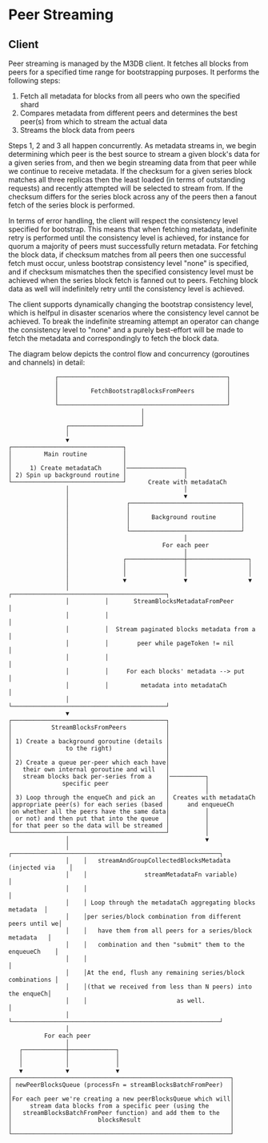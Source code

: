 # Peer Streaming

## Client

Peer streaming is managed by the M3DB client.  It fetches all blocks from peers for a specified time range for bootstrapping purposes.  It performs the following steps:

1. Fetch all metadata for blocks from all peers who own the specified shard
2. Compares metadata from different peers and determines the best peer(s) from which to stream the actual data
3. Streams the block data from peers

Steps 1, 2 and 3 all happen concurrently.  As metadata streams in, we begin determining which peer is the best source to stream a given block's data for a given series from, and then we begin streaming data from that peer while we continue to receive metadata.  If the checksum for a given series block matches all three replicas then the least loaded (in terms of outstanding requests) and recently attempted will be selected to stream from.  If the checksum differs for the series block across any of the peers then a fanout fetch of the series block is performed.

In terms of error handling, the client will respect the consistency level specified for bootstrap.  This means that when fetching metadata, indefinite retry is performed until the consistency level is achieved, for instance for quorum a majority of peers must successfully return metadata.  For fetching the block data, if checksum matches from all peers then one successful fetch must occur, unless bootstrap consistency level "none" is specified, and if checksum mismatches then the specified consistency level must be achieved when the series block fetch is fanned out to peers.  Fetching block data as well will indefinitely retry until the consistency level is achieved.

The client supports dynamically changing the bootstrap consistency level, which is helfpul in disaster scenarios where the consistency level cannot be achieved.  To break the indefinite streaming attempt an operator can change the consistency level to "none" and a purely best-effort will be made to fetch the metadata and correspondingly to fetch the block data.

The diagram below depicts the control flow and concurrency (goroutines and channels) in detail:

```
             ┌───────────────────────────────────────────────┐
             │                                               │
             │         FetchBootstrapBlocksFromPeers         │
             │                                               │
             └───────────────────────────────────────────────┘
                                     │
                                     │
                ┌────────────────────┘
                │
                ▼
┌───────────────────────────────┐
│         Main routine          │
│                               │
│     1) Create metadataCh      │────────────────┐
│ 2) Spin up background routine │                │
└───────────────────────────────┘      Create with metadataCh
                │                                │
                │                                ▼
                │                ┌───────────────────────────────┐
                │                │                               │
                │                │      Background routine       │
                │                │                               │
                │                └───────────────────────────────┘
                │                                │
                │                          For each peer
                │                                │
                │               ┌────────────────┼─────────────────┐
                │               │                │                 │
                │               │                │                 │
                │               ▼                ▼                 ▼
                │          ┌───────────────────────────────────────────┐
                │          │       StreamBlocksMetadataFromPeer        │
                │          │                                           │
                │          │  Stream paginated blocks metadata from a  │
                │          │        peer while pageToken != nil        │
                │          │                                           │
                │          │     For each blocks' metadata --> put     │
                │          │         metadata into metadataCh          │
                │          └───────────────────────────────────────────┘
                ▼
┌───────────────────────────────────────────┐
│           StreamBlocksFromPeers           │
│                                           │
│ 1) Create a background goroutine (details │
│               to the right)               │
│                                           │
│ 2) Create a queue per-peer which each have│
│   their own internal goroutine and will   │
│   stream blocks back per-series from a    │──────────┐
│              specific peer                │          │
│                                           │          │
│ 3) Loop through the enqueCh and pick an   │ Creates with metadataCh
│appropriate peer(s) for each series (based │     and enqueueCh
│on whether all the peers have the same data│          │
│ or not) and then put that into the queue  │          │
│for that peer so the data will be streamed │          │
└───────────────────────────────────────────┘          │
                │                                      ▼
                │    ┌──────────────────────────────────────────────────────────┐
                │    │   streamAndGroupCollectedBlocksMetadata (injected via    │
                │    │                streamMetadataFn variable)                │
                │    │                                                          │
                │    │ Loop through the metadataCh aggregating blocks metadata  │
                │    │per series/block combination from different peers until we│
                │    │   have them from all peers for a series/block metadata   │
                │    │   combination and then "submit" them to the enqueueCh    │
                │    │                                                          │
                │    │At the end, flush any remaining series/block combinations │
                │    │(that we received from less than N peers) into the enqueCh│
                │    │                         as well.                         │
                │    └──────────────────────────────────────────────────────────┘
                │
          For each peer
                │
   ┌────────────┼─────────────┐
   │            │             │
   │            │             │
   ▼            ▼             ▼
┌─────────────────────────────────────────────────────────────┐
│ newPeerBlocksQueue (processFn = streamBlocksBatchFromPeer)  │
│                                                             │
│For each peer we're creating a new peerBlocksQueue which will│
│     stream data blocks from a specific peer (using the      │
│   streamBlocksBatchFromPeer function) and add them to the   │
│                        blocksResult                         │
│                                                             │
└─────────────────────────────────────────────────────────────┘
```
